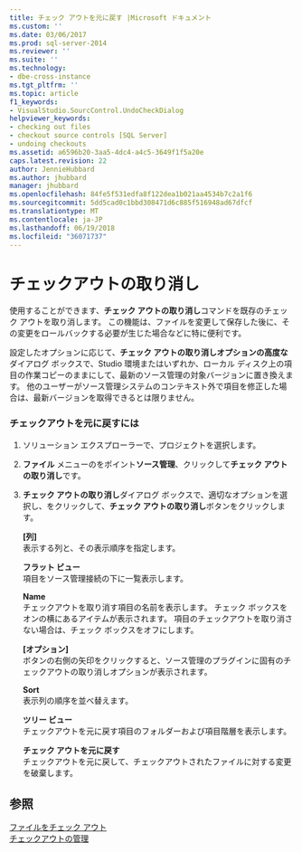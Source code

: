 ```yaml
---
title: チェック アウトを元に戻す |Microsoft ドキュメント
ms.custom: ''
ms.date: 03/06/2017
ms.prod: sql-server-2014
ms.reviewer: ''
ms.suite: ''
ms.technology:
- dbe-cross-instance
ms.tgt_pltfrm: ''
ms.topic: article
f1_keywords:
- VisualStudio.SourcControl.UndoCheckDialog
helpviewer_keywords:
- checking out files
- checkout source controls [SQL Server]
- undoing checkouts
ms.assetid: a6596b20-3aa5-4dc4-a4c5-3649f1f5a20e
caps.latest.revision: 22
author: JennieHubbard
ms.author: jhubbard
manager: jhubbard
ms.openlocfilehash: 84fe5f531edfa8f122dea1b021aa4534b7c2a1f6
ms.sourcegitcommit: 5dd5cad0c1bbd308471d6c885f516948ad67dfcf
ms.translationtype: MT
ms.contentlocale: ja-JP
ms.lasthandoff: 06/19/2018
ms.locfileid: "36071737"
---
```

# <a name="undo-checkouts"></a>チェックアウトの取り消し
  使用することができます、**チェック アウトの取り消し**コマンドを既存のチェック アウトを取り消します。 この機能は、ファイルを変更して保存した後に、その変更をロールバックする必要が生じた場合などに特に便利です。  
  
 設定したオプションに応じて、**チェック アウトの取り消しオプションの高度な**ダイアログ ボックスで、Studio 環境またはいずれか、ローカル ディスク上の項目の作業コピーのままにして、最新のソース管理の対象バージョンに置き換えます。 他のユーザーがソース管理システムのコンテキスト外で項目を修正した場合は、最新バージョンを取得できるとは限りません。  
  
### <a name="to-undo-a-checkout"></a>チェックアウトを元に戻すには  
  
1.  ソリューション エクスプローラーで、プロジェクトを選択します。  
  
2.  **ファイル** メニューのをポイント**ソース管理**、クリックして**チェック アウトの取り消し**です。  
  
3.  **チェック アウトの取り消し**ダイアログ ボックスで、適切なオプションを選択し、をクリックして、**チェック アウトの取り消し**ボタンをクリックします。  
  
     **[列]**  
     表示する列と、その表示順序を指定します。  
  
     **フラット ビュー**  
     項目をソース管理接続の下に一覧表示します。  
  
     **Name**  
     チェックアウトを取り消す項目の名前を表示します。 チェック ボックスをオンの横にあるアイテムが表示されます。 項目のチェックアウトを取り消さない場合は、チェック ボックスをオフにします。  
  
     **[オプション]**  
     ボタンの右側の矢印をクリックすると、ソース管理のプラグインに固有のチェックアウトの取り消しオプションが表示されます。  
  
     **Sort**  
     表示列の順序を並べ替えます。  
  
     **ツリー ビュー**  
     チェックアウトを元に戻す項目のフォルダーおよび項目階層を表示します。  
  
     **チェック アウトを元に戻す**  
     チェックアウトを元に戻して、チェックアウトされたファイルに対する変更を破棄します。  
  
## <a name="see-also"></a>参照  
 [ファイルをチェック アウト](../../2014/database-engine/check-out-files.md)   
 [チェックアウトの管理](../../2014/database-engine/manage-checkouts.md)  
  
  